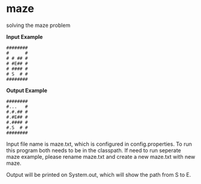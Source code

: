 # maze
solving the maze problem

<B>Input Example</B>
```
########
#      #
# # ## #
# #E## #
# #### #
# S  # #
########
```
<B>Output Example</B>
```
########
#...   #
#.#.## #
#.#E## #
#.#### #
#.S  # #
########
```

Input file name is maze.txt, which is configured in config.properties. To run this program both needs to be in the classpath.
If need to run seperate maze example, please rename maze.txt and create a new maze.txt with new maze.

Output will be printed on System.out, which will show the path from S to E.
